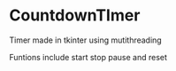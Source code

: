 # CountdownTImer
Timer made in tkinter using mutithreading

Funtions include start stop pause and reset <br />
